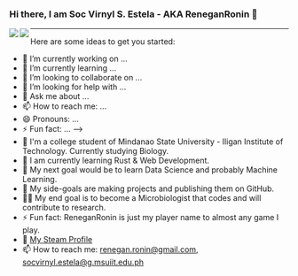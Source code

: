 ### Hi there, I am Soc Virnyl S. Estela - AKA ReneganRonin 👋
<!--[![Website](https://img.shields.io/website?label=thebiologist.codes&style=for-the-badge&url=https%3A%2F%2Fthe-biologist.codes)](https://the-biologist.codes)
-->
<img align="left" src="https://github-readme-stats.vercel.app/api?username=ReneganRonin&theme=vue&count_private=true&hide_border=true" />
<img align="left" src="https://github-readme-stats.vercel.app/api/top-langs/?username=ReneganRonin&theme=vue&layout=compact&card_width=250&show_icons=true&hide_border=true"/>
<hr>
<!--
**ReneganRonin/ReneganRonin** is a ✨ _special_ ✨ repository because its `README.md` (this file) appears on your GitHub profile.
-->
Here are some ideas to get you started:

- 🔭 I’m currently working on ...
- 🌱 I’m currently learning ...
- 👯 I’m looking to collaborate on ...
- 🤔 I’m looking for help with ...
- 💬 Ask me about ...
- 📫 How to reach me: ...
- 😄 Pronouns: ...
- ⚡ Fun fact: ...
--> 
- :dna: I'm a college student of Mindanao State University - Iligan Institute of Technology. Currently studying Biology.
- :microscope: I am currently learning Rust & Web Development.
- :herb: My next goal would be to learn Data Science and probably Machine Learning.
- :thinking: My side-goals are making projects and publishing them on GitHub.
- :scientist: My end goal is to become a Microbiologist that codes and will contribute to research.
- ⚡ Fun fact: ReneganRonin is just my player name to almost any game I play.
- :rocket: [My Steam Profile](https://steamcommunity.com/profiles/76561198316160345/)
- 📫 How to reach me: renegan.ronin@gmail.com, socvirnyl.estela@g.msuiit.edu.ph
